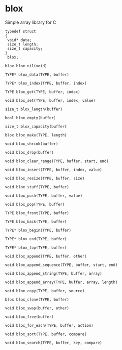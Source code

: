 # blox
Simple array library for C

```
typedef struct
{
 void* data;
 size_t length;
 size_t capacity;
}
 blox;
```

`blox blox_nil(void)`

`TYPE* blox_data(TYPE, buffer)`

`TYPE* blox_index(TYPE, buffer, index)`

`TYPE blox_get(TYPE, buffer, index)`

`void blox_set(TYPE, buffer, index, value)`

`size_t blox_length(buffer)` 

`bool blox_empty(buffer)` 

`size_t blox_capacity(buffer)` 

`blox blox_make(TYPE, length)`

`void blox_shrink(buffer)`

`void blox_drop(buffer)`

`void blox_clear_range(TYPE, buffer, start, end)`

`void blox_insert(TYPE, buffer, index, value)`

`void blox_resize(TYPE, buffer, size)`

`void blox_stuff(TYPE, buffer)`

`void blox_push(TYPE, buffer, value)`

`void blox_pop(TYPE, buffer)`

`TYPE blox_front(TYPE, buffer)`

`TYPE blox_back(TYPE, buffer)`

`TYPE* blox_begin(TYPE, buffer)`

`TYPE* blox_end(TYPE, buffer)`

`TYPE* blox_top(TYPE, buffer)`

`void blox_append(TYPE, buffer, other)`

`void blox_append_sequence(TYPE, buffer, start, end)`

`void blox_append_string(TYPE, buffer, array)`

`void blox_append_array(TYPE, buffer, array, length)`

`void blox_copy(TYPE, buffer, source)`

`blox blox_clone(TYPE, buffer)`

`void blox_swap(buffer, other)`

`void blox_free(buffer)`

`void blox_for_each(TYPE, buffer, action)`

`void blox_sort(TYPE, buffer, compare)`

`void blox_search(TYPE, buffer, key, compare)`

